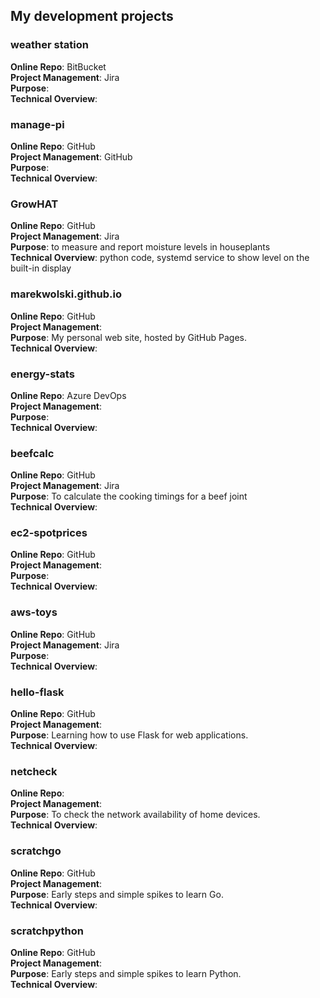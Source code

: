 ## My development projects

### weather station
**Online Repo**: BitBucket <br>
**Project Management**: Jira <br>
**Purpose**: <br>
**Technical Overview**: <br>

### manage-pi
**Online Repo**: GitHub <br>
**Project Management**: GitHub <br>
**Purpose**: <br>
**Technical Overview**: <br>

### GrowHAT
**Online Repo**: GitHub <br>
**Project Management**: Jira <br>
**Purpose**: to measure and report moisture levels in houseplants <br>
**Technical Overview**: python code, systemd service to show level on the built-in display <br>

### marekwolski.github.io
**Online Repo**: GitHub <br>
**Project Management**: <br>
**Purpose**: My personal web site, hosted by GitHub Pages.<br>
**Technical Overview**: <br>

### energy-stats
**Online Repo**: Azure DevOps <br>
**Project Management**: <br>
**Purpose**: <br>
**Technical Overview**: <br>

### beefcalc
**Online Repo**: GitHub <br>
**Project Management**: Jira <br>
**Purpose**: To calculate the cooking timings for a beef joint<br>
**Technical Overview**: <br>

### ec2-spotprices
**Online Repo**: GitHub <br>
**Project Management**: <br>
**Purpose**: <br>
**Technical Overview**: <br>

### aws-toys
**Online Repo**: GitHub <br>
**Project Management**: Jira <br>
**Purpose**: <br>
**Technical Overview**: <br>

### hello-flask
**Online Repo**: GitHub <br>
**Project Management**: <br>
**Purpose**: Learning how to use Flask for web applications.<br>
**Technical Overview**: <br>

### netcheck
**Online Repo**: <br>
**Project Management**: <br> 
**Purpose**: To check the network availability of home devices.<br>
**Technical Overview**: <br>

### scratchgo
**Online Repo**: GitHub <br>
**Project Management**: <br> 
**Purpose**: Early steps and simple spikes to learn Go.<br>
**Technical Overview**: <br>

### scratchpython
**Online Repo**: GitHub <br>
**Project Management**:  <br>
**Purpose**:  Early steps and simple spikes to learn Python. <br>
**Technical Overview**: <br>
